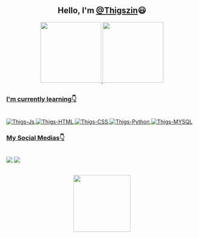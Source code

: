 
 
 <h2 align="center" >Hello, I'm <a href="https://www.instagram.com/thigszin/" target="_blank">@Thigszin</a>😃</h2>
 
 <div align="center">
  <a href="https://github.com/0thigs">
  <img height="160em" src="https://github-readme-stats.vercel.app/api?username=0thigs&show_icons=true&theme=github_dark&include_all_commits=true&count_private=true"/>
  <img height="160em" src="https://github-readme-stats.vercel.app/api/top-langs/?username=0thigs&layout=compact&langs_count=7&theme=github_dark"/>
</div>
  
  ##
  
  <h3>I'm currently learning👇</h3>
  <div style="display: inline_block"><br>
  <img align="center" alt="Thigs-Js" src="https://img.shields.io/badge/JavaScript-F7DF1E?style=for-the-badge&logo=javascript&logoColor=black">
  <img align="center" alt="Thigs-HTML" src="https://img.shields.io/badge/HTML5-E34F26?style=for-the-badge&logo=html5&logoColor=white">
  <img align="center" alt="Thigs-CSS" src="https://img.shields.io/badge/CSS3-1572B6?style=for-the-badge&logo=css3&logoColor=white">
  <img align="center" alt="Thigs-Python" src="https://img.shields.io/badge/Python-14354C?style=for-the-badge&logo=python&logoColor=white">
  <img align="center" alt="Thigs-MYSQL" src="https://img.shields.io/badge/MySQL-00000F?style=for-the-badge&logo=mysql&logoColor=white">
    
  <h3>My Social Medias👇</h3>
  <div style="display: inline_block"><br>
  <a href="https://www.instagram.com/thigszin/"><img src="https://img.shields.io/badge/Instagram-E4405F?style=for-the-badge&logo=instagram&logoColor=white"></img></a>
  <a href="mailto:machiniamvlogs@gmail.com"><img src="https://img.shields.io/badge/Gmail-D14836?style=for-the-badge&logo=gmail&logoColor=white"></img></a>
</div>

  ##
  
  
  <div align="center"><img height="150em" src="https://i.pinimg.com/originals/22/7a/da/227ada9f2a592f6e4560a25044f7694c.gif"></img></div>

